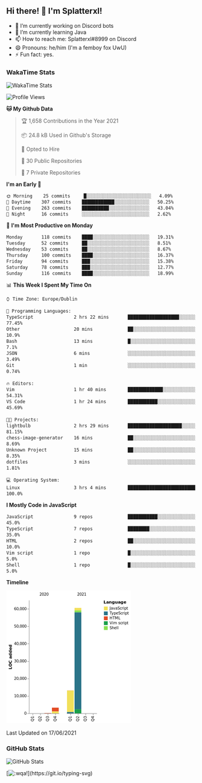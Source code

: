## Hi there! 👋 I'm Splatterxl!

- 🔭 I’m currently working on Discord bots
- 🌱 I’m currently learning Java
- 📫 How to reach me: Splatterxl#8999 on Discord
- 😄 Pronouns: he/him (I'm a femboy fox UwU)
- ⚡ Fun fact: yes.

### WakaTime Stats
![WakaTime Stats](https://wakatime.com/share/@Splatterxl/3171b454-6d7f-4cf9-91d7-768613f3b8c2.svg)
<!--START_SECTION:waka-->
![Profile Views](http://img.shields.io/badge/Profile%20Views-1-blue)

**🐱 My Github Data** 

> 🏆 1,658 Contributions in the Year 2021
 > 
> 📦 24.8 kB Used in Github's Storage 
 > 
> 💼 Opted to Hire
 > 
> 📜 30 Public Repositories 
 > 
> 🔑 7 Private Repositories  
 > 
**I'm an Early 🐤** 

```text
🌞 Morning    25 commits     █░░░░░░░░░░░░░░░░░░░░░░░░   4.09% 
🌆 Daytime    307 commits    ████████████░░░░░░░░░░░░░   50.25% 
🌃 Evening    263 commits    ██████████░░░░░░░░░░░░░░░   43.04% 
🌙 Night      16 commits     ░░░░░░░░░░░░░░░░░░░░░░░░░   2.62%

```
📅 **I'm Most Productive on Monday** 

```text
Monday       118 commits    ████░░░░░░░░░░░░░░░░░░░░░   19.31% 
Tuesday      52 commits     ██░░░░░░░░░░░░░░░░░░░░░░░   8.51% 
Wednesday    53 commits     ██░░░░░░░░░░░░░░░░░░░░░░░   8.67% 
Thursday     100 commits    ████░░░░░░░░░░░░░░░░░░░░░   16.37% 
Friday       94 commits     ███░░░░░░░░░░░░░░░░░░░░░░   15.38% 
Saturday     78 commits     ███░░░░░░░░░░░░░░░░░░░░░░   12.77% 
Sunday       116 commits    ████░░░░░░░░░░░░░░░░░░░░░   18.99%

```


📊 **This Week I Spent My Time On** 

```text
⌚︎ Time Zone: Europe/Dublin

💬 Programming Languages: 
TypeScript               2 hrs 22 mins       ███████████████████░░░░░░   77.45% 
Other                    20 mins             ██░░░░░░░░░░░░░░░░░░░░░░░   10.9% 
Bash                     13 mins             █░░░░░░░░░░░░░░░░░░░░░░░░   7.1% 
JSON                     6 mins              ░░░░░░░░░░░░░░░░░░░░░░░░░   3.49% 
Git                      1 min               ░░░░░░░░░░░░░░░░░░░░░░░░░   0.74%

🔥 Editors: 
Vim                      1 hr 40 mins        █████████████░░░░░░░░░░░░   54.31% 
VS Code                  1 hr 24 mins        ███████████░░░░░░░░░░░░░░   45.69%

🐱‍💻 Projects: 
lightbulb                2 hrs 29 mins       ████████████████████░░░░░   81.15% 
chess-image-generator    16 mins             ██░░░░░░░░░░░░░░░░░░░░░░░   8.69% 
Unknown Project          15 mins             ██░░░░░░░░░░░░░░░░░░░░░░░   8.35% 
dotfiles                 3 mins              ░░░░░░░░░░░░░░░░░░░░░░░░░   1.81%

💻 Operating System: 
Linux                    3 hrs 4 mins        █████████████████████████   100.0%

```

**I Mostly Code in JavaScript** 

```text
JavaScript               9 repos             ███████████░░░░░░░░░░░░░░   45.0% 
TypeScript               7 repos             ████████░░░░░░░░░░░░░░░░░   35.0% 
HTML                     2 repos             ██░░░░░░░░░░░░░░░░░░░░░░░   10.0% 
Vim script               1 repo              █░░░░░░░░░░░░░░░░░░░░░░░░   5.0% 
Shell                    1 repo              █░░░░░░░░░░░░░░░░░░░░░░░░   5.0%

```


**Timeline**

![Chart not found](https://raw.githubusercontent.com/nearlySplat/nearlySplat/master/charts/bar_graph.png) 


 Last Updated on 17/06/2021
<!--END_SECTION:waka-->


### GitHub Stats
![GitHub Stats](https://github-readme-stats.vercel.app/api?username=nearlySplat&count_private=true&show_icons=true&theme=dark)

[![:wqa!](https://readme-typing-svg.herokuapp.com?font=Fira+Code&color=000000&center=true&vCenter=true&lines=%3Awqa!)](https://git.io/typing-svg)
